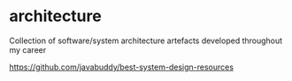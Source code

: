 # architecture
Collection of software/system architecture artefacts developed throughout my career 


https://github.com/javabuddy/best-system-design-resources

